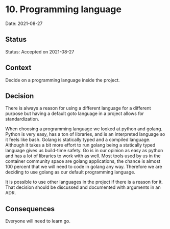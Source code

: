 # 10. Programming language

Date: 2021-08-27

## Status

Status: Accepted on 2021-08-27

## Context

Decide on a programming language inside the project.

## Decision

There is always a reason for using a different language for a different purpose but having a default goto language in a project allows for standardization.

When choosing a programming language we looked at python and golang. Python is very easy, has a ton of libraries, and is an interpreted language so it feels like bash. Golang is statically typed and a compiled language. Although it takes a bit more effort to run golang being a statically typed language gives us build-time safety. Go is in our opinion as easy as python and has a lot of libraries to work with as well.
Most tools used by us in the container community space are golang applications, the chance is almost 100 percent that we will need to code in golang any way. Therefore we are deciding to use golang as our default programming language.

It is possible to use other languages in the project if there is a reason for it. That decision should be discussed and documented with arguments in an ADR.

## Consequences

Everyone will need to learn go.
